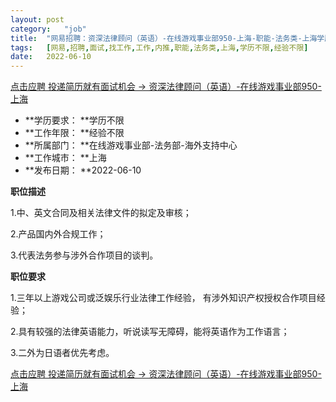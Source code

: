 ```yaml
---
layout:	post
category:	"job"
title:	"网易招聘：资深法律顾问（英语）-在线游戏事业部950-上海-职能-法务类-上海学历不限经验不限"
tags:	[网易,招聘,面试,找工作,工作,内推,职能,法务类,上海,学历不限,经验不限]
date:	2022-06-10
---
```


[点击应聘 投递简历就有面试机会 ->  资深法律顾问（英语）-在线游戏事业部950-上海](http://mobile.bole.netease.com/bole/boleDetail?id=38844&employeeId=346f03c3cda5f04c&key=all)



- **学历要求： **学历不限
- **工作年限： **经验不限
- **所属部门： **在线游戏事业部-法务部-海外支持中心
- **工作城市： **上海
- **发布日期： **2022-06-10



**职位描述**

1.中、英文合同及相关法律文件的拟定及审核； 

2.产品国内外合规工作；

3.代表法务参与涉外合作项目的谈判。



**职位要求**

1.三年以上游戏公司或泛娱乐行业法律工作经验， 有涉外知识产权授权合作项目经验；

2.具有较强的法律英语能力，听说读写无障碍，能将英语作为工作语言；

3.二外为日语者优先考虑。



[点击应聘 投递简历就有面试机会 ->  资深法律顾问（英语）-在线游戏事业部950-上海](http://mobile.bole.netease.com/bole/boleDetail?id=38844&employeeId=346f03c3cda5f04c&key=all)